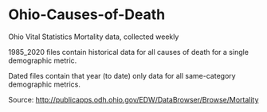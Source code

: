 # Ohio-Causes-of-Death
Ohio Vital Statistics Mortality data, collected weekly

1985_2020 files contain historical data for all causes of death for a single demographic metric.

Dated files contain that year (to date) only data for all same-category demographic metrics.

Source: http://publicapps.odh.ohio.gov/EDW/DataBrowser/Browse/Mortality
